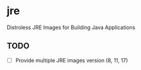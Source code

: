 # jre
Distroless JRE Images for Building Java Applications

## TODO

- [ ] Provide multiple JRE images version (8, 11, 17)

